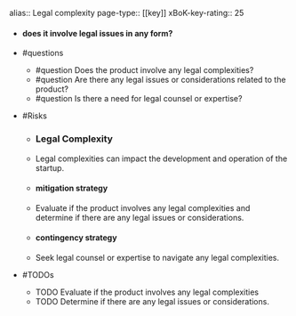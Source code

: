 alias:: Legal complexity
page-type:: [[key]]
xBoK-key-rating:: 25
- #### does it involve legal issues in any form?
- #questions
  - #question Does the product involve any legal complexities?
  - #question Are there any legal issues or considerations related to the product?
  - #question Is there a need for legal counsel or expertise?
- #Risks

  - ### Legal Complexity
  - Legal complexities can impact the development and operation of the startup.
  - #### mitigation strategy
  - Evaluate if the product involves any legal complexities and determine if there are any legal issues or considerations.
  - #### contingency strategy
  - Seek legal counsel or expertise to navigate any legal complexities.
- #TODOs
  - TODO Evaluate if the product involves any legal complexities
  - TODO  Determine if there are any legal issues or considerations.


